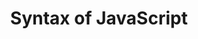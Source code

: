 ---
id: syntax-js
title: Syntax of JavaScript
sidebar_label: Js Syntax
sidebar_position: 4
tags: [JavaScript, Introduction of js, Introduction of JavaScript]
---